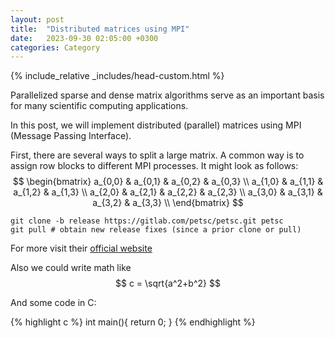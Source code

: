 ```yaml
---
layout:	post
title:	"Distributed matrices using MPI"
date:	2023-09-30 02:05:00 +0300
categories:	Category
---
```

{% include_relative _includes/head-custom.html %}

Parallelized sparse and dense matrix algorithms serve as an important basis for many scientific computing applications.


In this post, we will implement distributed (parallel) matrices using MPI (Message Passing Interface).

First, there are several ways to split a large matrix. A common way is to assign row blocks to different MPI processes.
It might look as follows:
$$
\begin{bmatrix}
	a_{0,0} & a_{0,1} & a_{0,2} & a_{0,3} \\
	a_{1,0} & a_{1,1} & a_{1,2} & a_{1,3} \\
	a_{2,0} & a_{2,1} & a_{2,2} & a_{2,3} \\
	a_{3,0} & a_{3,1} & a_{3,2} & a_{3,3} \\
\end{bmatrix}
$$


```
git clone -b release https://gitlab.com/petsc/petsc.git petsc
git pull # obtain new release fixes (since a prior clone or pull)
```

For more visit their [official website][petsc-website]

Also we could write math like $$ c = \sqrt{a^2+b^2} $$

And some code in C:

{% highlight c %}
int main(){
	return 0;
}
{% endhighlight %}

[petsc-website]: https://petsc.org/
